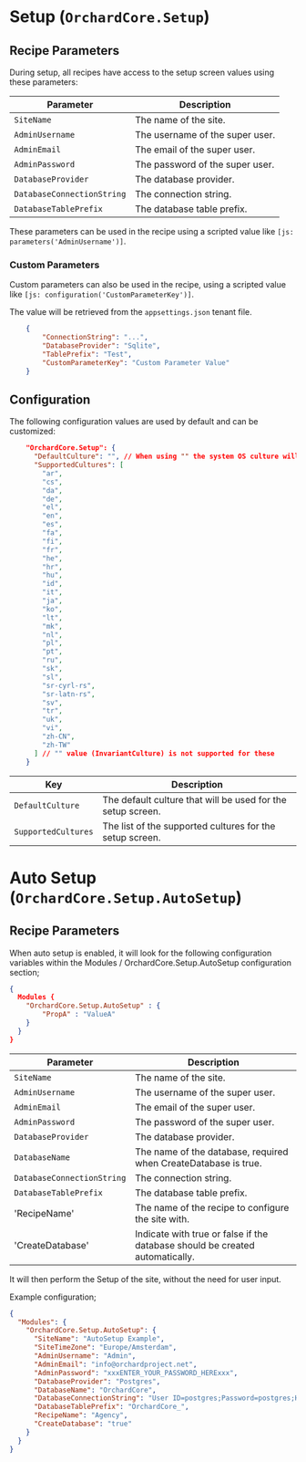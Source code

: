 # Setup (`OrchardCore.Setup`)

## Recipe Parameters

During setup, all recipes have access to the setup screen values using these parameters:

| Parameter | Description |
| --- | --- |
| `SiteName` | The name of the site. |
| `AdminUsername` | The username of the super user. |
| `AdminEmail` | The email of the super user. |
| `AdminPassword` | The password of the super user. |
| `DatabaseProvider` | The database provider. |
| `DatabaseConnectionString` | The connection string. |
| `DatabaseTablePrefix` | The database table prefix. |

These parameters can be used in the recipe using a scripted value like `[js: parameters('AdminUsername')]`.

### Custom Parameters

Custom parameters can also be used in the recipe, using a scripted value like `[js: configuration('CustomParameterKey')]`.

The value will be retrieved from the `appsettings.json` tenant file.

```json
    {
        "ConnectionString": "...",
        "DatabaseProvider": "Sqlite",
        "TablePrefix": "Test",
        "CustomParameterKey": "Custom Parameter Value"
    }
```

## Configuration

The following configuration values are used by default and can be customized:

```json
    "OrchardCore.Setup": {
      "DefaultCulture": "", // When using "" the system OS culture will be used
      "SupportedCultures": [
        "ar", 
        "cs", 
        "da", 
        "de", 
        "el", 
        "en", 
        "es", 
        "fa", 
        "fi", 
        "fr", 
        "he", 
        "hr", 
        "hu", 
        "id", 
        "it", 
        "ja", 
        "ko", 
        "lt", 
        "mk", 
        "nl", 
        "pl", 
        "pt", 
        "ru", 
        "sk", 
        "sl", 
        "sr-cyrl-rs", 
        "sr-latn-rs", 
        "sv", 
        "tr", 
        "uk", 
        "vi", 
        "zh-CN", 
        "zh-TW"
      ] // "" value (InvariantCulture) is not supported for these
    }
```

| Key | Description |
| --- | --- |
| `DefaultCulture` | The default culture that will be used for the setup screen. |
| `SupportedCultures` | The list of the supported cultures for the setup screen. |

# Auto Setup (`OrchardCore.Setup.AutoSetup`)

## Recipe Parameters

When auto setup is enabled, it will look for the following configuration variables within the Modules / OrchardCore.Setup.AutoSetup configuration section; 

```json
{
  Modules {
    "OrchardCore.Setup.AutoSetup" : {
        "PropA" : "ValueA"
    }
  }
}
```

| Parameter | Description |
| --- | --- |
| `SiteName` | The name of the site. |
| `AdminUsername` | The username of the super user. |
| `AdminEmail` | The email of the super user. |
| `AdminPassword` | The password of the super user. |
| `DatabaseProvider` | The database provider. |
| `DatabaseName` | The name of the database, required when CreateDatabase is true. |
| `DatabaseConnectionString` | The connection string. |
| `DatabaseTablePrefix` | The database table prefix. |
| 'RecipeName' | The name of the recipe to configure the site with. |
| 'CreateDatabase' | Indicate with true or false if the database should be created automatically. |

It will then perform the Setup of the site, without the need for user input.

Example configuration;
```json
{
  "Modules": {
    "OrchardCore.Setup.AutoSetup": {
      "SiteName": "AutoSetup Example",
      "SiteTimeZone": "Europe/Amsterdam",
      "AdminUsername": "Admin",
      "AdminEmail": "info@orchardproject.net",
      "AdminPassword": "xxxENTER_YOUR_PASSWORD_HERExxx",
      "DatabaseProvider": "Postgres",
      "DatabaseName": "OrchardCore",
      "DatabaseConnectionString": "User ID=postgres;Password=postgres;Host=localhost;Port=5432;Database=orchardcore;EntityAdminDatabase=postgres;Pooling=true;",
      "DatabaseTablePrefix": "OrchardCore_",
      "RecipeName": "Agency",
      "CreateDatabase": "true"
    }
  }
}
```